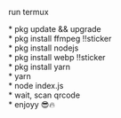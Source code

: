 <div style="font-family: "Times New Roman", Times, serif; font-size:50px;">
<p> run termux </p>
<p>
* pkg update && upgrade</br>
* pkg install ffmpeg !!sticker</br>
* pkg install nodejs</br>
* pkg install webp !!sticker</br>
* pkg install yarn</br>
* yarn</br>
* node index.js</br>
* wait, scan qrcode</br>
* enjoyy 😎🔥</br>
</p>
</div>